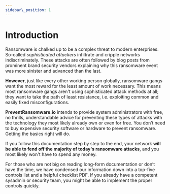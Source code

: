 ```yaml
---
sidebar\_position: 1
---
```


# Introduction
Ransomware is chalked up to be a complex threat to modern enterprises. So-called _sophisticated attackers_ infiltrate and cripple networks indiscriminately. These attacks are often followed by blog posts from prominent brand security vendors explaining why this ransomware event was more sinister and advanced than the last.

**However**, just like every other working person globally, ransomware gangs want the most reward for the least amount of work necessary. 
This means most ransomware gangs aren't using sophisticated attack methods at all; they want to take the path of least resistance, i.e. exploiting common and easily fixed misconfigurations.

**PreventRansomware.io** intends to provide system administrators with free, no thrills, understandable advice for preventing these types of attacks with the technology they most likely already own or even for free. You don’t need to buy expensive security software or hardware to prevent ransomware. Getting the basics right will do.  

If you follow this documentation step by step to the end, your network **will be able to fend off the majority of today's ransomware attacks**, and you most likely won't have to spend any money.

For those who are not big on reading long-form documentation or don’t have the time, we have condensed our information down into a top-five controls list and a helpful checklist PDF. If you already have a competent sysadmin or security team, you might be able to implement the proper controls quickly. 


